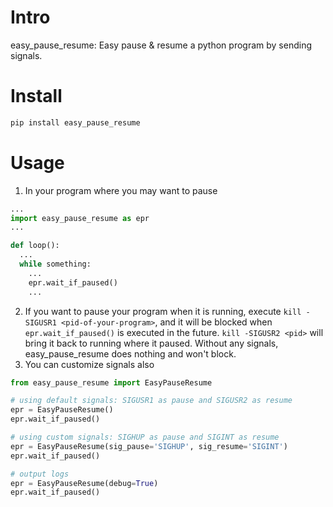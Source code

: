# Intro
easy\_pause\_resume: Easy pause & resume a python program by sending signals.


# Install

```bash
pip install easy_pause_resume
```

# Usage

1. In your program where you may want to pause

  ```python
  ...
  import easy_pause_resume as epr
  ...

  def loop():
    ...
    while something:
      ...
      epr.wait_if_paused()
      ...
  ```

2. If you want to pause your program when it is running, execute `kill -SIGUSR1 <pid-of-your-program>`, and it will be blocked when `epr.wait_if_paused()` is executed in the future. `kill -SIGUSR2 <pid>` will bring it back to running where it paused. Without any signals, easy_pause_resume does nothing and won't block.
3. You can customize signals also

  ```python
  from easy_pause_resume import EasyPauseResume

  # using default signals: SIGUSR1 as pause and SIGUSR2 as resume
  epr = EasyPauseResume()
  epr.wait_if_paused()

  # using custom signals: SIGHUP as pause and SIGINT as resume
  epr = EasyPauseResume(sig_pause='SIGHUP', sig_resume='SIGINT')
  epr.wait_if_paused()

  # output logs
  epr = EasyPauseResume(debug=True)
  epr.wait_if_paused()
  ```
